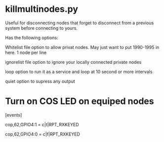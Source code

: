 # killmultinodes.py
Useful for disconnecting nodes that forget to disconnect from a previous system before connecting to yours. 

Has the following options:

Whitelist file option to allow privat nodes.  May just want to put 1990-1995 in here.  1 node per line

ignorelist file option to ignore your locally connected private nodes

loop option to run it as a service and loop at 10 second or more intervals

quiet option to supress any output

# Turn on COS LED on equiped nodes
[events]

cop,62,GPIO4:1 = c|t|RPT_RXKEYED

cop,62,GPIO4:0 = c|f|RPT_RXKEYED



